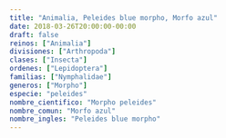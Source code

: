 ```yaml
---
title: "Animalia, Peleides blue morpho, Morfo azul"
date: 2018-03-26T20:00:00-00:00
draft: false
reinos: ["Animalia"]
divisiones: ["Arthropoda"]
clases: ["Insecta"]
ordenes: ["Lepidoptera"]
familias: ["Nymphalidae"]
generos: ["Morpho"]
especie: "peleides"
nombre_cientifico: "Morpho peleides"
nombre_comun: "Morfo azul"
nombre_ingles: "Peleides blue morpho"
---
```


